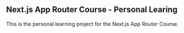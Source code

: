 ## Next.js App Router Course - Personal Learing

This is the personal learning project for the Next.js App Router Course.
